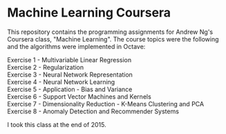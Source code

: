 # Machine Learning Coursera
This repository contains the programming assignments for Andrew Ng's Coursera class, "Machine Learning". The course topics were the following and the algorithms were implemented in Octave:<br>

Exercise 1 - Multivariable Linear Regression<br>
Exercise 2 - Regularization<br>
Exercise 3 - Neural Network Representation<br>
Exercise 4 - Neural Network Learning<br>
Exercise 5 - Application - Bias and Variance<br>
Exercise 6 - Support Vector Machines and Kernels<br>
Exercise 7 - Dimensionality Reduction - K-Means Clustering and PCA<br>
Exercise 8 - Anomaly Detection and Recommender Systems<br>

I took this class at the end of 2015.
